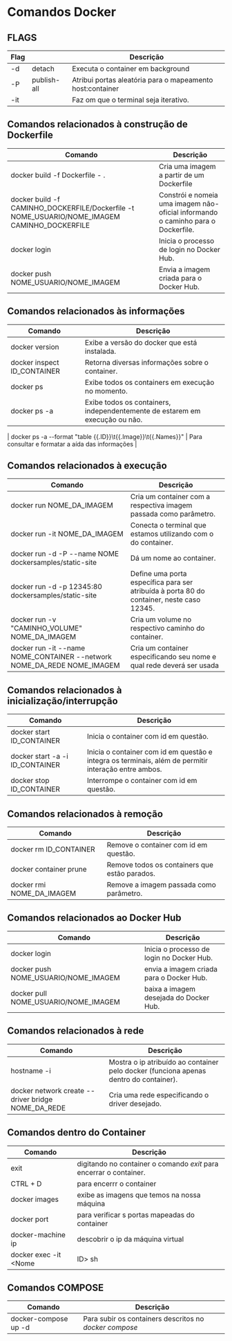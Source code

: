 # Comandos Docker


## **FLAGS**
| Flag |             | Descrição                                                 |
|------|-------------|---------------------------------------------------------- |
| -d   | detach      | Executa o container em background                         |
| -P   | publish-all | Atribui portas aleatória para o mapeamento host:container |
|-it   |             | Faz om que o terminal seja iterativo.                     |


## **Comandos relacionados à construção de Dockerfile**
| Comando                                                                                       | Descrição                                                                        |
| --------------------------------------------------------------------------------------------- |--------------------------------------------------------------------------------- |
| docker build -f Dockerfile - .                                                                | Cria uma imagem a partir de um Dockerfile                                        |
| docker build -f CAMINHO_DOCKERFILE/Dockerfile -t NOME_USUARIO/NOME_IMAGEM  CAMINHO_DOCKERFILE | Constrói e nomeia uma imagem não-oficial informando o caminho para o Dockerfile. |
| docker login                                                                                  | Inicia o processo de login no Docker Hub.                                        | 
| docker push NOME_USUARIO/NOME_IMAGEM                                                          | Envia a imagem criada para o Docker Hub.                                         |


## **Comandos relacionados às informações**
| Comando                      | Descrição                                                                   |
| ---------------------------- |---------------------------------------------------------------------------- |
| docker version               | Exibe a versão do docker que está instalada.                                |
| docker inspect ID_CONTAINER  | Retorna diversas informações sobre o container.                             |
| docker ps                    | Exibe todos os containers em execução no momento.                           |
| docker ps -a                 | Exibe todos os containers, independentemente de estarem em execução ou não. |

| docker ps -a --format "table {{.ID}}\t{{.Image}}\t{{.Names}}" | Para consultar e formatar a aída das informações | 


## **Comandos relacionados à execução**
| Comando                                                                 | Descrição                                                                         
| ------------------------------------------------------------------------|--------------------------------------------------------------------------------- |
| docker run NOME_DA_IMAGEM                                               | Cria um container com a respectiva imagem passada como parâmetro.                |
| docker run -it NOME_DA_IMAGEM                                           | Conecta o terminal que estamos utilizando com o do container.                    |
| docker run -d -P --name NOME dockersamples/static-site                  | Dá um nome ao container.                                                         |
| docker run -d -p 12345:80 dockersamples/static-site                     | Define uma porta específica para ser atribuída à porta 80 do container, neste caso 12345. |
| docker run -v "CAMINHO_VOLUME" NOME_DA_IMAGEM                           | Cria um volume no respectivo caminho do container.                               |
| docker run -it --name NOME_CONTAINER --network NOME_DA_REDE NOME_IMAGEM | Cria um container especificando seu nome e qual rede deverá ser usada            | 

    
## **Comandos relacionados à inicialização/interrupção**
| Comando                         | Descrição                                                                                            |
| ------------------------------- |----------------------------------------------------------------------------------------------------- |
| docker start ID_CONTAINER       | Inicia o container com id em questão.                                                                |
| docker start -a -i ID_CONTAINER | Inicia o container com id em questão e integra os terminais, além de permitir interação entre ambos. | 
| docker stop ID_CONTAINER        | Interrompe o container com id em questão.                                                            |


## **Comandos relacionados à remoção**
| Comando                   | Descrição                                     |
| ------------------------- |---------------------------------------------- |
| docker rm ID_CONTAINER    | Remove o container com id em questão.         |
| docker container prune    | Remove todos os containers que estão parados. |
| docker rmi NOME_DA_IMAGEM | Remove a imagem passada como parâmetro.       |


## **Comandos relacionados ao Docker Hub**
| Comando                              | Descrição                                 |
| ------------------------------------ |-------------------------------------------|
| docker login                         | Inicia o processo de login no Docker Hub. | 
| docker push NOME_USUARIO/NOME_IMAGEM | envia a imagem criada para o Docker Hub.  |
| docker pull NOME_USUARIO/NOME_IMAGEM | baixa a imagem desejada do Docker Hub.    |


## **Comandos relacionados à rede**
| Comando                                            | Descrição                                                                             |
| -------------------------------------------------- |---------------------------------------------------------------------------------------|
| hostname -i                                        | Mostra o ip atribuído ao container pelo docker (funciona apenas dentro do container). |
| docker network create --driver bridge NOME_DA_REDE | Cria uma rede especificando o driver desejado.                                        |


## **Comandos dentro do Container**
| Comando                      | Descrição                                                          |
| ---------------------------- |------------------------------------------------------------------- |
| exit                         | digitando no container o comando _exit_ para encerrar o container. | 
| CTRL + D                     | para encerrr o container                                           |
| docker images                | exibe as imagens que temos na nossa máquina                        |
| docker port <ID>             | para verificar s portas mapeadas do container                      |
| docker-machine ip            | descobrir o ip da máquina virtual                                  |
| docker exec -it <Nome|ID> sh | Acessar container e acessar o shell do container                   |


## **Comandos COMPOSE**
| Comando              | Descrição                                              |
| -------------------- | ------------------------------------------------------ |
| docker-compose up -d | Para subir os containers descritos no _docker compose_ | 